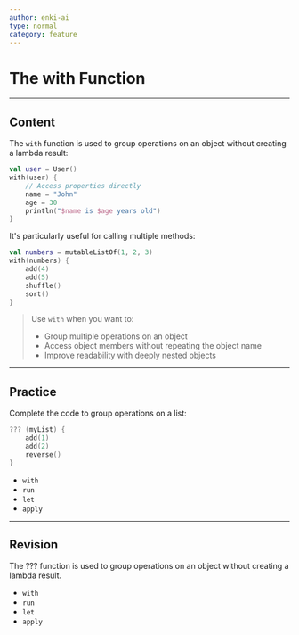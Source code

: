 ```yaml
---
author: enki-ai
type: normal
category: feature
---
```


# The with Function

---
## Content

The `with` function is used to group operations on an object without creating a lambda result:

```kotlin
val user = User()
with(user) {
    // Access properties directly
    name = "John"
    age = 30
    println("$name is $age years old")
}
```

It's particularly useful for calling multiple methods:

```kotlin
val numbers = mutableListOf(1, 2, 3)
with(numbers) {
    add(4)
    add(5)
    shuffle()
    sort()
}
```

> Use `with` when you want to:
> - Group multiple operations on an object
> - Access object members without repeating the object name
> - Improve readability with deeply nested objects
---

## Practice

Complete the code to group operations on a list:

```kotlin
??? (myList) {
    add(1)
    add(2)
    reverse()
}
```

- `with`
- `run`
- `let`
- `apply`

---

## Revision

The ??? function is used to group operations on an object without creating a
lambda result.

- `with`
- `run`
- `let`
- `apply`
